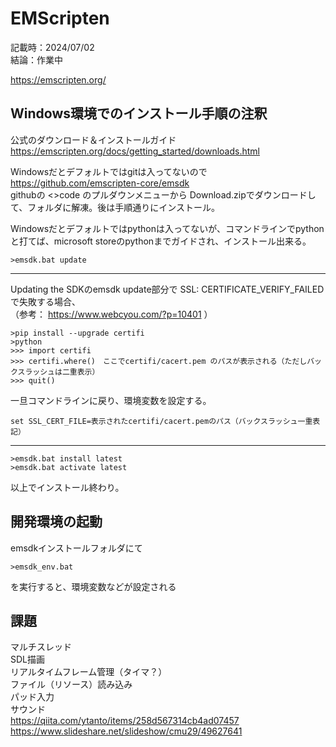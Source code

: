 # EMScripten

記載時：2024/07/02  
結論：作業中  

https://emscripten.org/  

## Windows環境でのインストール手順の注釈

公式のダウンロード＆インストールガイド  
https://emscripten.org/docs/getting_started/downloads.html  
  
Windowsだとデフォルトではgitは入ってないので  
https://github.com/emscripten-core/emsdk  
githubの <>code のプルダウンメニューから Download.zipでダウンロードして、フォルダに解凍。後は手順通りにインストール。  
  
Windowsだとデフォルトではpythonは入ってないが、コマンドラインでpythonと打てば、microsoft storeのpythonまでガイドされ、インストール出来る。  

```
>emsdk.bat update
```
***
Updating the SDKのemsdk update部分で SSL: CERTIFICATE_VERIFY_FAILED で失敗する場合、  
（参考： https://www.webcyou.com/?p=10401 ）  
```
>pip install --upgrade certifi
>python
>>> import certifi
>>> certifi.where()　ここでcertifi/cacert.pem のパスが表示される（ただしバックスラッシュは二重表示）
>>> quit()
```
一旦コマンドラインに戻り、環境変数を設定する。
```
set SSL_CERT_FILE=表示されたcertifi/cacert.pemのパス（バックスラッシュ一重表記）
```
***
```
>emsdk.bat install latest
>emsdk.bat activate latest
```
以上でインストール終わり。  

## 開発環境の起動
emsdkインストールフォルダにて
```
>emsdk_env.bat
```
を実行すると、環境変数などが設定される  



## 課題
マルチスレッド  
SDL描画  
リアルタイムフレーム管理（タイマ？）  
ファイル（リソース）読み込み  
パッド入力  
サウンド  
https://qiita.com/ytanto/items/258d567314cb4ad07457  
https://www.slideshare.net/slideshow/cmu29/49627641  



